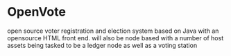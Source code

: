 # OpenVote
open source voter registration and election system based on Java with an opensource HTML front end. will also be node based with a number of host assets being tasked to be a ledger node as well as a voting station 
